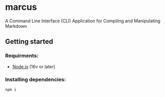 # marcus

 A Command Line Interface (CLI) Application for Compiling and Manipulating Markdown


## Getting started

### Requirments:
- [Node.js](https://nodejs.org/en) (16v or later)

### Installing dependencies:
```shell
npm i
```